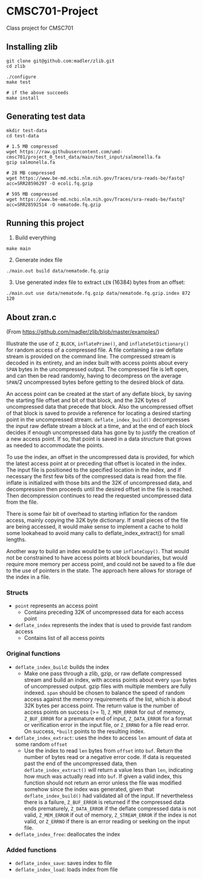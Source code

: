 # CMSC701-Project
Class project for CMSC701

## Installing zlib
```
git clone git@github.com:madler/zlib.git
cd zlib

./configure
make test

# if the above succeeds
make install
```

## Generating test data
```
mkdir test-data
cd test-data

# 1.5 MB compressed
wget https://raw.githubusercontent.com/umd-cmsc701/project_0_test_data/main/test_input/salmonella.fa
gzip salmonella.fa

# 28 MB compressed
wget https://www.be-md.ncbi.nlm.nih.gov/Traces/sra-reads-be/fastq?acc=SRR28596297 -O ecoli.fq.gzip

# 595 MB compressed
wget https://www.be-md.ncbi.nlm.nih.gov/Traces/sra-reads-be/fastq?acc=SRR28592514 -O nematode.fq.gzip
```

## Running this project

1. Build everything
```
make main
```

2. Generate index file
```
./main.out build data/nematode.fq.gzip
```

3. Use generated index file to extract `LEN` (16384) bytes from an offset:

```
./main.out use data/nematode.fq.gzip data/nematode.fq.gzip.index 872 120
```

## About zran.c

(From https://github.com/madler/zlib/blob/master/examples/)

Illustrate the use of `Z_BLOCK`, `inflatePrime()`, and `inflateSetDictionary()`
for random access of a compressed file. A file containing a raw deflate
stream is provided on the command line. The compressed stream is decoded in
its entirety, and an index built with access points about every `SPAN` bytes
in the uncompressed output. The compressed file is left open, and can then
be read randomly, having to decompress on the average `SPAN`/2 uncompressed
bytes before getting to the desired block of data.

An access point can be created at the start of any deflate block, by saving
the starting file offset and bit of that block, and the 32K bytes of
uncompressed data that precede that block. Also the uncompressed offset of
that block is saved to provide a reference for locating a desired starting
point in the uncompressed stream. `deflate_index_build()` decompresses the
input raw deflate stream a block at a time, and at the end of each block
decides if enough uncompressed data has gone by to justify the creation of a
new access point. If so, that point is saved in a data structure that grows
as needed to accommodate the points.

To use the index, an offset in the uncompressed data is provided, for which
the latest access point at or preceding that offset is located in the index.
The input file is positioned to the specified location in the index, and if
necessary the first few bits of the compressed data is read from the file.
inflate is initialized with those bits and the 32K of uncompressed data, and
decompression then proceeds until the desired offset in the file is reached.
Then decompression continues to read the requested uncompressed data from
the file.

There is some fair bit of overhead to starting inflation for the random
access, mainly copying the 32K byte dictionary. If small pieces of the file
are being accessed, it would make sense to implement a cache to hold some
lookahead to avoid many calls to deflate_index_extract() for small lengths.

Another way to build an index would be to use `inflateCopy()`. That would not
be constrained to have access points at block boundaries, but would require
more memory per access point, and could not be saved to a file due to the
use of pointers in the state. The approach here allows for storage of the
index in a file.

### Structs

- `point` represents an access point
    - Contains preceding 32K of uncompressed data for each access point
- `deflate_index` represents the index that is used to provide fast random access
    - Contains list of all access points

### Original functions

- `deflate_index_build`: builds the index
    - Make one pass through a zlib, gzip, or raw deflate compressed stream and
build an index, with access points about every `span` bytes of uncompressed
output. gzip files with multiple members are fully indexed. `span` should be
chosen to balance the speed of random access against the memory requirements
of the list, which is about 32K bytes per access point. The return value is
the number of access points on success (>= 1), `Z_MEM_ERROR` for out of
memory, `Z_BUF_ERROR` for a premature end of input, `Z_DATA_ERROR` for a format
or verification error in the input file, or `Z_ERRNO` for a file read error.
On success, `*built` points to the resulting index.
- `deflate_index_extract`: uses the index to access `len` amount of data at some random `offset`
    - Use the index to read `len` bytes from `offset` into `buf`. Return the number of
bytes read or a negative error code. If data is requested past the end of
the uncompressed data, then `deflate_index_extract()` will return a value less
than `len`, indicating how much was actually read into `buf`. If given a valid
index, this function should not return an error unless the file was modified
somehow since the index was generated, given that `deflate_index_build()` had
validated all of the input. If nevertheless there is a failure, `Z_BUF_ERROR`
is returned if the compressed data ends prematurely, `Z_DATA_ERROR` if the
deflate compressed data is not valid, `Z_MEM_ERROR` if out of memory,
`Z_STREAM_ERROR` if the index is not valid, or `Z_ERRNO` if there is an error
reading or seeking on the input file.
- `deflate_index_free`: deallocates the index

### Added functions

- `deflate_index_save`: saves index to file
- `deflate_index_load`: loads index from file